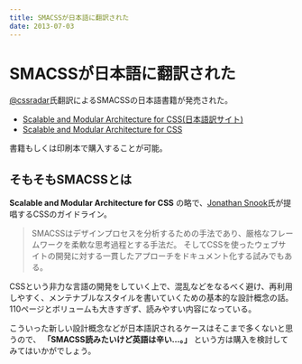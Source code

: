 ```yaml
---
title: SMACSSが日本語に翻訳された
date: 2013-07-03
---
```


# SMACSSが日本語に翻訳された

[@cssradar](https://twitter.com/cssradar)氏翻訳によるSMACSSの日本語書籍が発売された。

- [Scalable and Modular Architecture for CSS(日本語訳サイト)](https://smacss.com/ja)
- [Scalable and Modular Architecture for CSS](https://smacss.com/)

書籍もしくは印刷本で購入することが可能。

## そもそもSMACSSとは

**Scalable and Modular Architecture for CSS** の略で、[Jonathan Snook](https://twitter.com/snookca)氏が提唱するCSSのガイドライン。

> SMACSSはデザインプロセスを分析するための手法であり、厳格なフレームワークを柔軟な思考過程とする手法だ。
> そしてCSSを使ったウェブサイトの開発に対する一貫したアプローチをドキュメント化する試みでもある。

CSSという非力な言語の開発をしていく上で、混乱などをなるべく避け、再利用しやすく、メンテナブルなスタイルを書いていくための基本的な設計概念の話。110ページとボリュームも大きすぎず、読みやすい内容になっている。

こういった新しい設計概念などが日本語訳されるケースはそこまで多くないと思うので、 **「SMACSS読みたいけど英語は辛い…。」** という方は購入を検討してみてはいかがでしょう。
